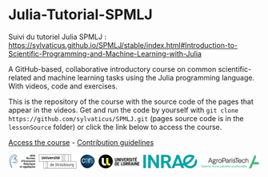 # Julia-Tutorial-SPMLJ
Suivi du tutoriel Julia SPMLJ : https://sylvaticus.github.io/SPMLJ/stable/index.html#Introduction-to-Scientific-Programming-and-Machine-Learning-with-Julia

A GitHub-based, collaborative introductory course on common scientific-related and machine learning tasks using the Julia programming language.
With videos, code and exercises.

This is the repository of the course with the source code of the pages that appear in the videos.
Get and run the code by yourself with `git clone https://github.com/sylvaticus/SPMLJ.git` (pages source code is in the `lessonSource` folder) or click the link below to access the course.


[Access the course](https://sylvaticus.github.io/SPMLJ/stable) - [Contribution guidelines](https://sylvaticus.github.io/SPMLJ/stable/00_-_INTRO_-_Introduction_julia_ml/0001_-_Course_presentation.html#How-to-contribute-to-the-course)


![logos](lessonsSources/assets/imgs/beta_and_tutelles_white.png)

